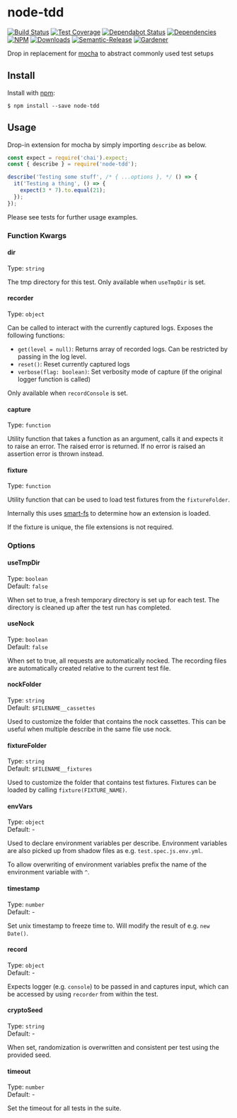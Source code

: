# node-tdd

[![Build Status](https://circleci.com/gh/blackflux/node-tdd.png?style=shield)](https://circleci.com/gh/blackflux/node-tdd)
[![Test Coverage](https://img.shields.io/coveralls/blackflux/node-tdd/master.svg)](https://coveralls.io/github/blackflux/node-tdd?branch=master)
[![Dependabot Status](https://api.dependabot.com/badges/status?host=github&repo=blackflux/node-tdd)](https://dependabot.com)
[![Dependencies](https://david-dm.org/blackflux/node-tdd/status.svg)](https://david-dm.org/blackflux/node-tdd)
[![NPM](https://img.shields.io/npm/v/node-tdd.svg)](https://www.npmjs.com/package/node-tdd)
[![Downloads](https://img.shields.io/npm/dt/node-tdd.svg)](https://www.npmjs.com/package/node-tdd)
[![Semantic-Release](https://github.com/blackflux/js-gardener/blob/master/assets/icons/semver.svg)](https://github.com/semantic-release/semantic-release)
[![Gardener](https://github.com/blackflux/js-gardener/blob/master/assets/badge.svg)](https://github.com/blackflux/js-gardener)

Drop in replacement for [mocha](https://github.com/mochajs/mocha) to abstract commonly used test setups


## Install

Install with [npm](https://www.npmjs.com/):

    $ npm install --save node-tdd

## Usage

Drop-in extension for mocha by simply importing `describe` as below.

<!-- eslint-disable import/no-unresolved, import/no-extraneous-dependencies -->
```js
const expect = require('chai').expect;
const { describe } = require('node-tdd');

describe('Testing some stuff', /* { ...options }, */ () => {
  it('Testing a thing', () => {
    expect(3 * 7).to.equal(21);
  });
});
```

Please see tests for further usage examples.

### Function Kwargs

#### dir

Type: `string`

The tmp directory for this test. Only available when `useTmpDir` is set.

#### recorder

Type: `object`

Can be called to interact with the currently captured logs. Exposes the following functions:
- `get(level = null)`:  Returns array of recorded logs. Can be restricted by passing in the log level. 
- `reset()`: Reset currently captured logs
- `verbose(flag: boolean)`: Set verbosity mode of capture (if the original logger function is called)
 
 Only available when `recordConsole` is set.

#### capture

Type: `function`

Utility function that takes a function as an argument, calls it and expects it to raise an error. The raised error is returned. If no error is raised an assertion error is thrown instead.

#### fixture

Type: `function`

Utility function that can be used to load test fixtures from the `fixtureFolder`.

Internally this uses [smart-fs](https://www.npmjs.com/package/smart-fs) to determine how an extension is loaded.

If the fixture is unique, the file extensions is not required.

### Options

#### useTmpDir

Type: `boolean`<br>
Default: `false`

When set to true, a fresh temporary directory is set up for each test. The directory is cleaned up after the test run has completed.

#### useNock

Type: `boolean`<br>
Default: `false`

When set to true, all requests are automatically nocked. The recording files are automatically created relative to the current test file.

#### nockFolder

Type: `string`<br>
Default: `$FILENAME__cassettes`

Used to customize the folder that contains the nock cassettes. This can be useful when multiple describe in
the same file use nock.

#### fixtureFolder

Type: `string`<br>
Default: `$FILENAME__fixtures`

Used to customize the folder that contains test fixtures.
Fixtures can be loaded by calling `fixture(FIXTURE_NAME)`.

#### envVars

Type: `object`<br>
Default: -

Used to declare environment variables per describe. Environment variables are also picked up from shadow files as e.g. `test.spec.js.env.yml`.

To allow overwriting of environment variables prefix the name of the environment variable with `^`.

#### timestamp

Type: `number`<br>
Default: -

Set unix timestamp to freeze time to. Will modify the result of e.g. `new Date()`.

#### record

Type: `object`<br>
Default: -

Expects logger (e.g. `console`) to be passed in and captures input,
which can be accessed by using `recorder` from within the test.

#### cryptoSeed

Type: `string`<br>
Default: -

When set, randomization is overwritten and consistent per test using the provided seed.

#### timeout

Type: `number`<br>
Default: -

Set the timeout for all tests in the suite.

